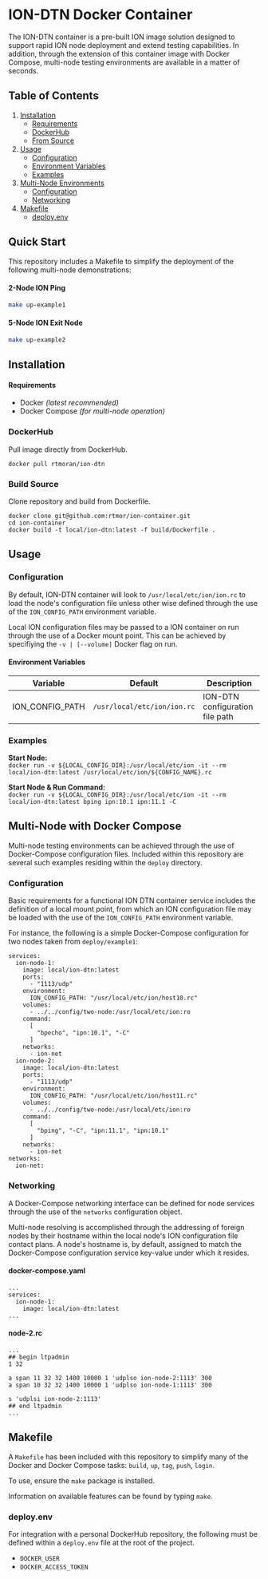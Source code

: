 # ION-DTN Docker Container

The ION-DTN container is a pre-built ION image solution designed to support rapid ION node deployment and extend testing capabilities. In addition, through the extension of this container image with Docker Compose, multi-node testing environments are available in a matter of seconds.

## Table of Contents

1. [Installation](#installation)
   - [Requirements](#requirements)
   - [DockerHub](#dockerhub)
   - [From Source](#build-source)
2. [Usage](#usage)
   - [Configuration](#configuration)
   - [Environment Variables](#environment-variables)
   - [Examples](#examples)
3. [Multi-Node Environments](#multi-node-with-docker-compose)
   - [Configuration](#configuration-1)
   - [Networking](#networking)
4. [Makefile](#makefile)
   - [deploy.env](#deploy.env)

## Quick Start

This repository includes a Makefile to simplify the deployment of the following multi-node demonstrations:

#### 2-Node ION Ping

```bash
make up-example1
```

#### 5-Node ION Exit Node

```bash
make up-example2
```

## Installation

#### Requirements

- Docker _(latest recommended)_
- Docker Compose _(for multi-node operation)_

### DockerHub

Pull image directly from DockerHub.

`docker pull rtmoran/ion-dtn`

### Build Source

Clone repository and build from Dockerfile.

```
docker clone git@github.com:rtmor/ion-container.git
cd ion-container
docker build -t local/ion-dtn:latest -f build/Dockerfile .
```

## Usage

### Configuration

By default, ION-DTN container will look to `/usr/local/etc/ion/ion.rc` to load the node's configuration file unless other wise defined through the use of the `ION_CONFIG_PATH` environment variable.

Local ION configuration files may be passed to a ION container on run through the use of a Docker mount point. This can be achieved by specifiying the `-v | [--volume]` Docker flag on run.

#### Environment Variables

| Variable        | Default                     | Description                     |
| --------------- | --------------------------- | ------------------------------- |
| ION_CONFIG_PATH | `/usr/local/etc/ion/ion.rc` | ION-DTN configuration file path |

### Examples

**Start Node:** \
`docker run -v ${LOCAL_CONFIG_DIR}:/usr/local/etc/ion -it --rm local/ion-dtn:latest /usr/local/etc/ion/${CONFIG_NAME}.rc`

**Start Node & Run Command:** \
`docker run -v ${LOCAL_CONFIG_DIR}:/usr/local/etc/ion -it --rm local/ion-dtn:latest bping ipn:10.1 ipn:11.1 -C`

## Multi-Node with Docker Compose

Multi-node testing environments can be achieved through the use of Docker-Compose configuration files. Included within this repository are several such examples residing within the `deploy` directory.

### Configuration

Basic requirements for a functional ION DTN container service includes the definition of a local mount point, from which an ION configuration file may be loaded with the use of the `ION_CONFIG_PATH` environment variable.

For instance, the following is a simple Docker-Compose configuration for two nodes taken from `deploy/example1`:

```
services:
  ion-node-1:
    image: local/ion-dtn:latest
    ports:
      - "1113/udp"
    environment:
      ION_CONFIG_PATH: "/usr/local/etc/ion/host10.rc"
    volumes:
      - ../../config/two-node:/usr/local/etc/ion:ro
    command:
      [
        "bpecho", "ipn:10.1", "-C"
      ]
    networks:
      - ion-net
  ion-node-2:
    image: local/ion-dtn:latest
    ports:
      - "1113/udp"
    environment:
      ION_CONFIG_PATH: "/usr/local/etc/ion/host11.rc"
    volumes:
      - ../../config/two-node:/usr/local/etc/ion:ro
    command:
      [
        "bping", "-C", "ipn:11.1", "ipn:10.1"
      ]
    networks:
      - ion-net
networks:
  ion-net:
```

### Networking

A Docker-Compose networking interface can be defined for node services through the use of the `networks` configuration object.

Multi-node resolving is accomplished through the addressing of foreign nodes by their hostname within the local node's ION configuration file contact plans. A node's hostname is, by default, assigned to match the Docker-Compose configuration service key-value under which it resides.

#### docker-compose.yaml

```docker-compose
...
services:
  ion-node-1:
    image: local/ion-dtn:latest
...
```

#### node-2.rc

```
...
## begin ltpadmin
1 32

a span 11 32 32 1400 10000 1 'udplso ion-node-2:1113' 300
a span 10 32 32 1400 10000 1 'udplso ion-node-1:1113' 300

s 'udplsi ion-node-2:1113'
## end ltpadmin
...
```

## Makefile

A `Makefile` has been included with this repository to simplify many of the Docker and Docker Compose tasks: `build`, `up`, `tag`, `push`, `login`.

To use, ensure the `make` package is installed.

Information on available features can be found by typing `make`.

### deploy.env

For integration with a personal DockerHub repository, the following must be defined within a `deploy.env` file at the root of the project.

- `DOCKER_USER`
- `DOCKER_ACCESS_TOKEN`

